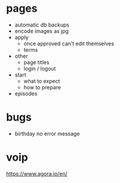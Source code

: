 # pages
- automatic db backups
- encode images as jpg
- apply
	- once approved can't edit themselves
	- terms
- other
	- page titles
	- login / logout
- start
	- what to expect
	- how to prepare
- episodes

# bugs
- birthday no error message
# voip
https://www.agora.io/en/
